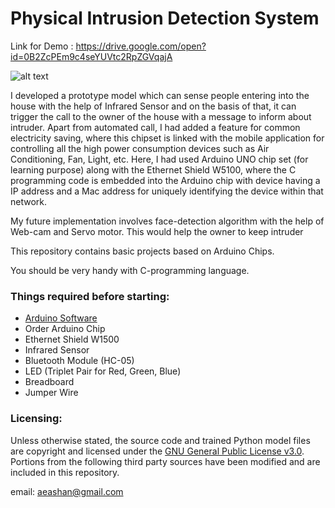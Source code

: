 # Physical Intrusion Detection System

Link for Demo : https://drive.google.com/open?id=0B2ZcPEm9c4seYUVtc2RpZGVqajA

![alt text](https://drive.google.com/open?id=0B2ZcPEm9c4seYUVtc2RpZGVqajA)

I developed a prototype model which can sense people entering into the house with the help of Infrared Sensor and on the basis of that, it can trigger the call to the owner of the house with a message to inform about intruder. Apart from automated call, I had added a feature for common electricity saving, where this chipset is linked with the mobile application for controlling all the high power consumption devices such as Air Conditioning, Fan, Light, etc. Here, I had used Arduino UNO chip set (for learning purpose) along with the Ethernet Shield W5100, where the C programming code is embedded into the Arduino chip with device having a IP address and a Mac address for uniquely identifying the device within that network.

My future implementation involves face-detection algorithm with the help of Web-cam and Servo motor. This would help the owner to keep intruder

This repository contains basic projects based on Arduino Chips.

You should be very handy with C-programming language.
### Things required before starting:

  - [Arduino Software](https://www.arduino.cc/)
  - Order Arduino Chip
  - Ethernet Shield W1500
  - Infrared Sensor
  - Bluetooth Module (HC-05)
  - LED (Triplet Pair for Red, Green, Blue)
  - Breadboard
  - Jumper Wire
   
### Licensing:
Unless otherwise stated, the source code and trained Python model files are copyright and licensed under the [GNU General Public License v3.0](https://github.com/eashanadhikarla/Physical-Intrusion-Detection-System/blob/master/LICENSE). Portions from the following third party sources have been modified and are included in this repository.
  
email: aeashan@gmail.com
